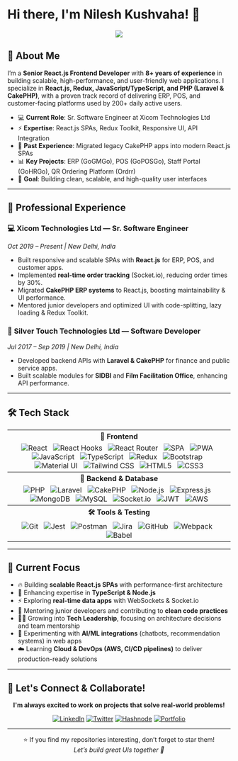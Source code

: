 # Hi there, I'm Nilesh Kushvaha! 👋  

<div align="center">
  <img src="https://readme-typing-svg.herokuapp.com/?lines=Full+Stack+Developer;Senior+React.js+Frontend+Developer;UI+Engineer;Problem+Solver;Team+Mentor&center=true&width=480&height=45">
</div>  

## 🚀 About Me  

I’m a **Senior React.js Frontend Developer** with **8+ years of experience** in building scalable, high-performance, and user-friendly web applications. I specialize in **React.js, Redux, JavaScript/TypeScript, and PHP (Laravel & CakePHP)**, with a proven track record of delivering ERP, POS, and customer-facing platforms used by 200+ daily active users.  

- 💻 **Current Role**: Sr. Software Engineer at Xicom Technologies Ltd  
- ⚡ **Expertise**: React.js SPAs, Redux Toolkit, Responsive UI, API Integration  
- 🔄 **Past Experience**: Migrated legacy CakePHP apps into modern React.js SPAs  
- 📊 **Key Projects**: ERP (GoGMGo), POS (GoPOSGo), Staff Portal (GoHRGo), QR Ordering Platform (Ordrr)  
- 🎯 **Goal**: Building clean, scalable, and high-quality user interfaces  

---

## 💼 Professional Experience  

### 💻 **Xicom Technologies Ltd — Sr. Software Engineer**  
*Oct 2019 – Present | New Delhi, India*  
- Built responsive and scalable SPAs with **React.js** for ERP, POS, and customer apps.  
- Implemented **real-time order tracking** (Socket.io), reducing order times by 30%.  
- Migrated **CakePHP ERP systems** to React.js, boosting maintainability & UI performance.  
- Mentored junior developers and optimized UI with code-splitting, lazy loading & Redux Toolkit.  

### 🔧 **Silver Touch Technologies Ltd — Software Developer**  
*Jul 2017 – Sep 2019 | New Delhi, India*  
- Developed backend APIs with **Laravel & CakePHP** for finance and public service apps.  
- Built scalable modules for **SIDBI** and **Film Facilitation Office**, enhancing API performance.  

---
## 🛠️ Tech Stack

<table align="center">
  <tr>
    <th align="center">🎨 Frontend</th>
  </tr>
  <tr>
   <td align="center">
      <img src="https://img.shields.io/badge/React-61DAFB?style=flat-square&logo=react&logoColor=black" alt="React" title="React.js"/> &nbsp;
      <img src="https://img.shields.io/badge/React_Hooks-61DAFB?style=flat-square&logo=react&logoColor=black" alt="React Hooks" title="React Hooks"/> &nbsp;
      <img src="https://img.shields.io/badge/React_Router-CA4245?style=flat-square&logo=react-router&logoColor=white" alt="React Router" title="React Router"/> &nbsp;
      <img src="https://img.shields.io/badge/SPA-Single_Page_Apps-blue?style=flat-square&logo=react&logoColor=white" alt="SPA" title="Single Page Applications"/> &nbsp;
      <img src="https://img.shields.io/badge/PWA-5A0FC8?style=flat-square&logo=pwa&logoColor=white" alt="PWA" title="Progressive Web Apps"/> &nbsp;
      <img src="https://img.shields.io/badge/JavaScript-F7DF1E?style=flat-square&logo=javascript&logoColor=black" alt="JavaScript" title="JavaScript (ES6+)"/> &nbsp;
      <img src="https://img.shields.io/badge/TypeScript-007ACC?style=flat-square&logo=typescript&logoColor=white" alt="TypeScript" title="TypeScript"/> &nbsp;
      <img src="https://img.shields.io/badge/Redux-764ABC?style=flat-square&logo=redux&logoColor=white" alt="Redux" title="Redux / Redux Toolkit"/> &nbsp;
      <img src="https://img.shields.io/badge/Bootstrap-563D7C?style=flat-square&logo=bootstrap&logoColor=white" alt="Bootstrap" title="Bootstrap"/> &nbsp;
      <img src="https://img.shields.io/badge/Material_UI-0081CB?style=flat-square&logo=mui&logoColor=white" alt="Material UI" title="Material UI"/> &nbsp;
      <img src="https://img.shields.io/badge/Tailwind CSS-06B6D4?style=flat-square&logo=tailwind-css&logoColor=white" alt="Tailwind CSS" title="Tailwind CSS"/> &nbsp;
      <img src="https://img.shields.io/badge/HTML5-E34F26?style=flat-square&logo=html5&logoColor=white" alt="HTML5" title="HTML5"/> &nbsp;
      <img src="https://img.shields.io/badge/CSS3-1572B6?style=flat-square&logo=css3&logoColor=white" alt="CSS3" title="CSS3"/>
    </td>
  </tr>

  <tr>
    <th align="center">🔧 Backend & Database</th>
  </tr>
  <tr>
    <td align="center">
      <img src="https://img.shields.io/badge/PHP-777BB4?style=flat-square&logo=php&logoColor=white" alt="PHP" title="PHP"/> &nbsp;
      <img src="https://img.shields.io/badge/Laravel-FF2D20?style=flat-square&logo=laravel&logoColor=white" alt="Laravel" title="Laravel"/> &nbsp;
      <img src="https://img.shields.io/badge/CakePHP-D33C43?style=flat-square&logo=cakephp&logoColor=white" alt="CakePHP" title="CakePHP"/> &nbsp;
      <img src="https://img.shields.io/badge/Node.js-43853D?style=flat-square&logo=node.js&logoColor=white" alt="Node.js" title="Node.js"/> &nbsp;
      <img src="https://img.shields.io/badge/Express.js-404D59?style=flat-square&logo=express&logoColor=white" alt="Express.js" title="Express.js"/> &nbsp;
      <img src="https://img.shields.io/badge/MongoDB-4EA94B?style=flat-square&logo=mongodb&logoColor=white" alt="MongoDB" title="MongoDB"/> &nbsp;
      <img src="https://img.shields.io/badge/MySQL-005C84?style=flat-square&logo=mysql&logoColor=white" alt="MySQL" title="MySQL"/> &nbsp;
      <img src="https://img.shields.io/badge/Socket.io-010101?style=flat-square&logo=socket.io&logoColor=white" alt="Socket.io" title="Socket.io"/> &nbsp;
      <img src="https://img.shields.io/badge/JWT-black?style=flat-square&logo=JSON%20web%20tokens" alt="JWT" title="JSON Web Tokens"/> &nbsp;
      <img src="https://img.shields.io/badge/AWS-232F3E?style=flat-square&logo=amazon-aws&logoColor=white" alt="AWS" title="Amazon Web Services"/>
    </td>
  </tr>

  <tr>
    <th align="center">🛠 Tools & Testing</th>
  </tr>
  <tr>
    <td align="center">
      <img src="https://img.shields.io/badge/Git-F05032?style=flat-square&logo=git&logoColor=white" alt="Git" title="Git"/> &nbsp;
      <img src="https://img.shields.io/badge/Jest-C21325?style=flat-square&logo=jest&logoColor=white" alt="Jest" title="Jest Testing Framework"/> &nbsp;
      <img src="https://img.shields.io/badge/Postman-FF6C37?style=flat-square&logo=postman&logoColor=white" alt="Postman" title="Postman API Testing"/> &nbsp;
      <img src="https://img.shields.io/badge/Jira-0052CC?style=flat-square&logo=jira&logoColor=white" alt="Jira" title="Jira Project Management"/> &nbsp;
      <img src="https://img.shields.io/badge/GitHub-181717?style=flat-square&logo=github&logoColor=white" alt="GitHub" title="GitHub"/> &nbsp;
      <img src="https://img.shields.io/badge/Webpack-8DD6F9?style=flat-square&logo=webpack&logoColor=black" alt="Webpack" title="Webpack"/> &nbsp;
      <img src="https://img.shields.io/badge/Babel-F9DC3E?style=flat-square&logo=babel&logoColor=black" alt="Babel" title="Babel"/>
    </td>
  </tr>
</table>

---

## 🎯 Current Focus   

- 🔥 Building **scalable React.js SPAs** with performance-first architecture  
- 🌱 Enhancing expertise in **TypeScript & Node.js**  
- ⚡ Exploring **real-time data apps** with WebSockets & Socket.io  
- 🤝 Mentoring junior developers and contributing to **clean code practices**  
- 👨‍💻 Growing into **Tech Leadership**, focusing on architecture decisions and team mentorship  
- 🤖 Experimenting with **AI/ML integrations** (chatbots, recommendation systems) in web apps  
- ☁️ Learning **Cloud & DevOps (AWS, CI/CD pipelines)** to deliver production-ready solutions  

---

## 🤝 Let's Connect & Collaborate!

<div align="center">

**I'm always excited to work on projects that solve real-world problems!**

[![LinkedIn](https://img.shields.io/badge/LinkedIn-0077B5?style=for-the-badge&logo=linkedin&logoColor=white)](https://linkedin.com/in/nileshkushvaha)
[![Twitter](https://img.shields.io/badge/Twitter-1DA1F2?style=for-the-badge&logo=twitter&logoColor=white)](https://twitter.com/nileshkushvaha)
[![Hashnode](https://img.shields.io/badge/Hashnode-2962FF?style=for-the-badge&logo=hashnode&logoColor=white)](https://hashnode.com/@nileshkushvaha)
[![Portfolio](https://img.shields.io/badge/Portfolio-FF5722?style=for-the-badge&logo=google-chrome&logoColor=white)](https://nileshkushvaha.com)

</div>  

---
<div align="center">
  
⭐ If you find my repositories interesting, don’t forget to star them!  
*Let’s build great UIs together 🚀*  

</div>  
